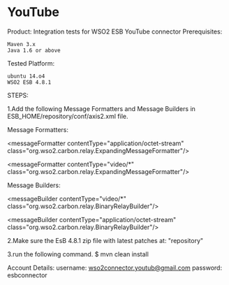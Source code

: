 YouTube
=======
Product: Integration tests for WSO2 ESB YouTube connector Prerequisites:

    Maven 3.x
    Java 1.6 or above

Tested Platform:

    ubuntu 14.o4
    WSO2 ESB 4.8.1
    
STEPS:

1.Add the following Message Formatters  and Message Builders  in ESB_HOME/repository/conf/axis2.xml file.

Message Formatters:

\<messageFormatter contentType="application/octet-stream"
class="org.wso2.carbon.relay.ExpandingMessageFormatter"/\>
    
\<messageFormatter contentType="video/*"
class="org.wso2.carbon.relay.ExpandingMessageFormatter"/\>

Message Builders:

\<messageBuilder contentType="video/*"
    class="org.wso2.carbon.relay.BinaryRelayBuilder"/\>
    
\<messageBuilder contentType="application/octet-stream"
    class="org.wso2.carbon.relay.BinaryRelayBuilder"/\>

2.Make sure the EsB 4.8.1 zip file with latest patches at: "repository"

3.run the following command. $ mvn clean install

Account Details: username:
    wso2connector.youtub@gmail.com
    password: esbconnector


